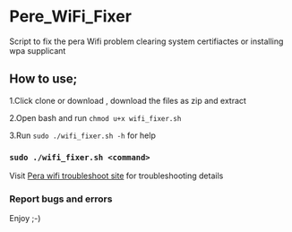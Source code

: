 # Pere_WiFi_Fixer
Script to fix the pera Wifi problem clearing system certifiactes or installing wpa supplicant

## How to use;
1.Click clone or download , download the files as zip and extract

2.Open bash and run `chmod u+x wifi_fixer.sh` 

3.Run `sudo ./wifi_fixer.sh -h` for help

### `sudo ./wifi_fixer.sh <command>`

Visit [Pera wifi troubleshoot site](https://faq.ce.pdn.ac.lk/index.php?sid=3027&lang=en-us&action=artikel&cat=4&id=14&artlang=en-us) for troubleshooting details

### Report bugs and errors 

Enjoy ;-)
